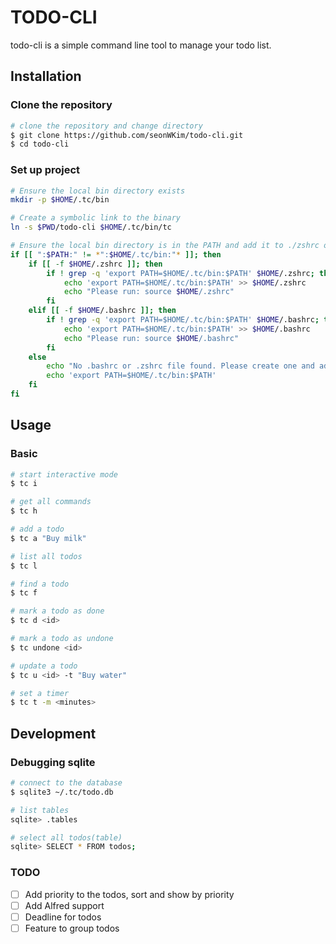 # TODO-CLI 

todo-cli is a simple command line tool to manage your todo list. 

## Installation 
  
### Clone the repository
```bash
# clone the repository and change directory  
$ git clone https://github.com/seonWKim/todo-cli.git 
$ cd todo-cli 
```

### Set up project 
```bash
# Ensure the local bin directory exists
mkdir -p $HOME/.tc/bin

# Create a symbolic link to the binary
ln -s $PWD/todo-cli $HOME/.tc/bin/tc

# Ensure the local bin directory is in the PATH and add it to ./zshrc or ./bashrc
if [[ ":$PATH:" != *":$HOME/.tc/bin:"* ]]; then
    if [[ -f $HOME/.zshrc ]]; then
        if ! grep -q 'export PATH=$HOME/.tc/bin:$PATH' $HOME/.zshrc; then
            echo 'export PATH=$HOME/.tc/bin:$PATH' >> $HOME/.zshrc
            echo "Please run: source $HOME/.zshrc"
        fi
    elif [[ -f $HOME/.bashrc ]]; then
        if ! grep -q 'export PATH=$HOME/.tc/bin:$PATH' $HOME/.bashrc; then
            echo 'export PATH=$HOME/.tc/bin:$PATH' >> $HOME/.bashrc
            echo "Please run: source $HOME/.bashrc"
        fi
    else
        echo "No .bashrc or .zshrc file found. Please create one and add the following line:"
        echo 'export PATH=$HOME/.tc/bin:$PATH'
    fi
fi
```
                    
## Usage 
                
### Basic 
```bash
# start interactive mode   
$ tc i 

# get all commands 
$ tc h 

# add a todo 
$ tc a "Buy milk"

# list all todos
$ tc l 

# find a todo
$ tc f

# mark a todo as done
$ tc d <id>

# mark a todo as undone
$ tc undone <id>

# update a todo
$ tc u <id> -t "Buy water"

# set a timer
$ tc t -m <minutes>      
``` 

## Development 

### Debugging sqlite  
```bash
# connect to the database 
$ sqlite3 ~/.tc/todo.db

# list tables 
sqlite> .tables 

# select all todos(table)  
sqlite> SELECT * FROM todos;  
```

### TODO 
- [ ] Add priority to the todos, sort and show by priority
- [ ] Add Alfred support 
- [ ] Deadline for todos 
- [ ] Feature to group todos 
